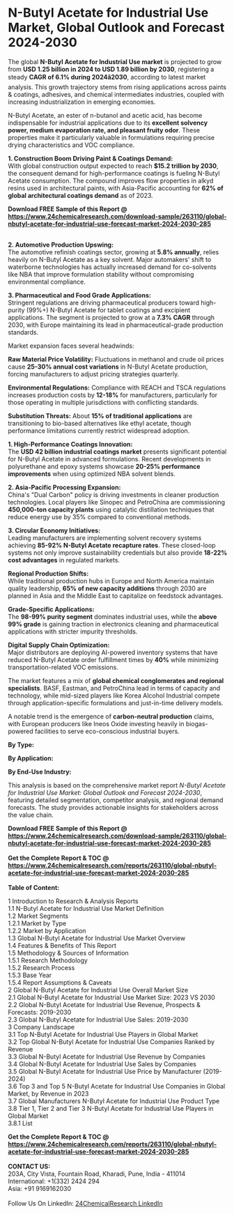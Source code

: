 <h1>N-Butyl Acetate for Industrial Use Market, Global Outlook and Forecast 2024-2030</h1><p>The global <strong>N-Butyl Acetate for Industrial Use market</strong> is projected to grow from <strong>USD 1.25 billion in 2024 to USD 1.89 billion by 2030</strong>, registering a steady <strong>CAGR of 6.1% during 2024â2030</strong>, according to latest market analysis. This growth trajectory stems from rising applications across paints &amp; coatings, adhesives, and chemical intermediates industries, coupled with increasing industrialization in emerging economies.</p><p>N-Butyl Acetate, an ester of n-butanol and acetic acid, has become indispensable for industrial applications due to its <strong>excellent solvency power, medium evaporation rate, and pleasant fruity odor</strong>. These properties make it particularly valuable in formulations requiring precise drying characteristics and VOC compliance.</p><p><strong>1. Construction Boom Driving Paint &amp; Coatings Demand:</strong><br>
With global construction output expected to reach <strong>$15.2 trillion by 2030</strong>, the consequent demand for high-performance coatings is fueling N-Butyl Acetate consumption. The compound improves flow properties in alkyd resins used in architectural paints, with Asia-Pacific accounting for <strong>62% of global architectural coatings demand</strong> as of 2023.</p><div><b>Download FREE Sample of this Report @ 
            <a href="https://www.24chemicalresearch.com/download-sample/263110/global-nbutyl-acetate-for-industrial-use-forecast-market-2024-2030-285">
            https://www.24chemicalresearch.com/download-sample/263110/global-nbutyl-acetate-for-industrial-use-forecast-market-2024-2030-285</a></b></div><br><p><strong>2. Automotive Production Upswing:</strong><br>
The automotive refinish coatings sector, growing at <strong>5.8% annually</strong>, relies heavily on N-Butyl Acetate as a key solvent. Major automakers' shift to waterborne technologies has actually increased demand for co-solvents like NBA that improve formulation stability without compromising environmental compliance.</p><p><strong>3. Pharmaceutical and Food Grade Applications:</strong><br>
Stringent regulations are driving pharmaceutical producers toward high-purity (99%+) N-Butyl Acetate for tablet coatings and excipient applications. The segment is projected to grow at a <strong>7.3% CAGR</strong> through 2030, with Europe maintaining its lead in pharmaceutical-grade production standards.</p><p>Market expansion faces several headwinds:</p><p><strong>Raw Material Price Volatility:</strong> Fluctuations in methanol and crude oil prices cause <strong>25-30% annual cost variations</strong> in N-Butyl Acetate production, forcing manufacturers to adjust pricing strategies quarterly.</p><p><strong>Environmental Regulations:</strong> Compliance with REACH and TSCA regulations increases production costs by <strong>12-18%</strong> for manufacturers, particularly for those operating in multiple jurisdictions with conflicting standards.</p><p><strong>Substitution Threats:</strong> About <strong>15% of traditional applications</strong> are transitioning to bio-based alternatives like ethyl acetate, though performance limitations currently restrict widespread adoption.</p><p><strong>1. High-Performance Coatings Innovation:</strong><br>
The <strong>USD 42 billion industrial coatings market</strong> presents significant potential for N-Butyl Acetate in advanced formulations. Recent developments in polyurethane and epoxy systems showcase <strong>20-25% performance improvements</strong> when using optimized NBA solvent blends.</p><p><strong>2. Asia-Pacific Processing Expansion:</strong><br>
China's "Dual Carbon" policy is driving investments in cleaner production technologies. Local players like Sinopec and PetroChina are commissioning <strong>450,000-ton capacity plants</strong> using catalytic distillation techniques that reduce energy use by 35% compared to conventional methods.</p><p><strong>3. Circular Economy Initiatives:</strong><br>
Leading manufacturers are implementing solvent recovery systems achieving <strong>85-92% N-Butyl Acetate recapture rates</strong>. These closed-loop systems not only improve sustainability credentials but also provide <strong>18-22% cost advantages</strong> in regulated markets.</p><p><strong>Regional Production Shifts:</strong><br>
	While traditional production hubs in Europe and North America maintain quality leadership, <strong>65% of new capacity additions</strong> through 2030 are planned in Asia and the Middle East to capitalize on feedstock advantages.</p><p><strong>Grade-Specific Applications:</strong><br>
	The <strong>98-99% purity segment</strong> dominates industrial uses, while the <strong>above 99% grade</strong> is gaining traction in electronics cleaning and pharmaceutical applications with stricter impurity thresholds.</p><p><strong>Digital Supply Chain Optimization:</strong><br>
	Major distributors are deploying AI-powered inventory systems that have reduced N-Butyl Acetate order fulfillment times by <strong>40%</strong> while minimizing transportation-related VOC emissions.</p><p>The market features a mix of <strong>global chemical conglomerates and regional specialists</strong>. BASF, Eastman, and PetroChina lead in terms of capacity and technology, while mid-sized players like Korea Alcohol Industrial compete through application-specific formulations and just-in-time delivery models.</p><p>A notable trend is the emergence of <strong>carbon-neutral production</strong> claims, with European producers like Ineos Oxide investing heavily in biogas-powered facilities to serve eco-conscious industrial buyers.</p><p><strong>By Type:</strong></p><p><strong>By Application:</strong></p><p><strong>By End-Use Industry:</strong></p><p>This analysis is based on the comprehensive market report <em>N-Butyl Acetate for Industrial Use Market: Global Outlook and Forecast 2024-2030</em>, featuring detailed segmentation, competitor analysis, and regional demand forecasts. The study provides actionable insights for stakeholders across the value chain.</p><div><b>Download FREE Sample of this Report @ 
            <a href="https://www.24chemicalresearch.com/download-sample/263110/global-nbutyl-acetate-for-industrial-use-forecast-market-2024-2030-285">
            https://www.24chemicalresearch.com/download-sample/263110/global-nbutyl-acetate-for-industrial-use-forecast-market-2024-2030-285</a></b></div><br><div><b>Get the Complete Report & TOC @ 
            <a href="https://www.24chemicalresearch.com/reports/263110/global-nbutyl-acetate-for-industrial-use-forecast-market-2024-2030-285">
            https://www.24chemicalresearch.com/reports/263110/global-nbutyl-acetate-for-industrial-use-forecast-market-2024-2030-285</a></b></div><br>
            <b>Table of Content:</b><p>1 Introduction to Research & Analysis Reports<br />
    1.1 N-Butyl Acetate for Industrial Use Market Definition<br />
    1.2 Market Segments<br />
        1.2.1 Market by Type<br />
        1.2.2 Market by Application<br />
    1.3 Global N-Butyl Acetate for Industrial Use Market Overview<br />
    1.4 Features & Benefits of This Report<br />
    1.5 Methodology & Sources of Information<br />
        1.5.1 Research Methodology<br />
        1.5.2 Research Process<br />
        1.5.3 Base Year<br />
        1.5.4 Report Assumptions & Caveats<br />
2 Global N-Butyl Acetate for Industrial Use Overall Market Size<br />
    2.1 Global N-Butyl Acetate for Industrial Use Market Size: 2023 VS 2030<br />
    2.2 Global N-Butyl Acetate for Industrial Use Revenue, Prospects & Forecasts: 2019-2030<br />
    2.3 Global N-Butyl Acetate for Industrial Use Sales: 2019-2030<br />
3 Company Landscape<br />
    3.1 Top N-Butyl Acetate for Industrial Use Players in Global Market<br />
    3.2 Top Global N-Butyl Acetate for Industrial Use Companies Ranked by Revenue<br />
    3.3 Global N-Butyl Acetate for Industrial Use Revenue by Companies<br />
    3.4 Global N-Butyl Acetate for Industrial Use Sales by Companies<br />
    3.5 Global N-Butyl Acetate for Industrial Use Price by Manufacturer (2019-2024)<br />
    3.6 Top 3 and Top 5 N-Butyl Acetate for Industrial Use Companies in Global Market, by Revenue in 2023<br />
    3.7 Global Manufacturers N-Butyl Acetate for Industrial Use Product Type<br />
    3.8 Tier 1, Tier 2 and Tier 3 N-Butyl Acetate for Industrial Use Players in Global Market<br />
        3.8.1 List</p><div><b>Get the Complete Report & TOC @ 
            <a href="https://www.24chemicalresearch.com/reports/263110/global-nbutyl-acetate-for-industrial-use-forecast-market-2024-2030-285">
            https://www.24chemicalresearch.com/reports/263110/global-nbutyl-acetate-for-industrial-use-forecast-market-2024-2030-285</a></b></div><br><b>CONTACT US:</b><br>
            203A, City Vista, Fountain Road, Kharadi, Pune, India - 411014<br>
            International: +1(332) 2424 294<br>
            Asia: +91 9169162030 <br><br>
            Follow Us On LinkedIn: <a href="https://www.linkedin.com/company/24chemicalresearch/">24ChemicalResearch LinkedIn</a>